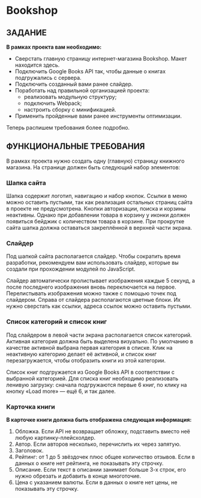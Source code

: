 # Bookshop

## ЗАДАНИЕ
**В рамках проекта вам необходимо:**

- Сверстать главную страницу интернет-магазина Bookshop. Макет находится здесь.
- Подключить Google Books API так, чтобы данные о книгах подгружались с сервера.
- Подключить созданный вами ранее слайдер.
- Поработать над правильной организацией проекта:
  - реализовать модульную структуру;
  - подключить Webpack;
  - настроить сборку с минификацией.
- Применить пройденные вами ранее инструменты оптимизации.

Теперь распишем требования более подробно.

## ФУНКЦИОНАЛЬНЫЕ ТРЕБОВАНИЯ
В рамках проекта нужно создать одну (главную) страницу книжного магазина. На странице должен быть следующий набор элементов:
### Шапка сайта
Шапка содержит логотип, навигацию и набор кнопок. Ссылки в меню можно оставить пустыми, так как реализация остальных страниц сайта в проекте не предусмотрена.
Кнопки авторизации, поиска и корзины неактивны. Однако при добавлении товара в корзину у иконки должен появиться бейджик с количеством товара в корзине.
При прокрутке сайта шапка должна оставаться закреплённой в верхней части экрана.
### Слайдер
Под шапкой сайта располагается слайдер. Чтобы сократить время разработки, рекомендуем вам использовать слайдер, которые вы создали при прохождении модулей по JavaScript.

Слайдер автоматически пролистывает изображения каждые 5 секунд, а после последнего изображения вновь переключается на первое. Перелистывать изображения можно также с помощью точек под слайдером.
Справа от слайдера располагаются цветные блоки. Их нужно сверстать как ссылки, адреса ссылок можно оставить пустыми.
### Список категорий и список книг
Под слайдером в левой части экрана располагается список категорий. Активная категория должна быть выделена визуально.
По умолчанию в качестве активной выбрана первая категория в списке. Клик на неактивную категорию делает её активной, и список книг перезагружается, чтобы отобразить книги из этой категории.

Список книг подгружается из Google Books API в соответствии с выбранной категорией. Для списка книг необходимо реализовать ленивую загрузку: сначала подгружаются первые 6 книг, по клику на кнопку «Load more» — ещё 6, и так далее.
### Карточка книги
**В карточке книги должна быть отображена следующая информация:**

1) Обложка. Если API не возвращает обложку, подставить вместо неё любую картинку-плейсхолдер.
2) Автор. Если авторов несколько, перечислить их через запятую.
3) Заголовок.
4) Рейтинг: от 1 до 5 звёздочек плюс общее количество отзывов. Если в данных о книге нет рейтинга, не показывать эту строчку.
5) Описание. Если текст в описании занимает больше 3-х строк, его нужно обрезать и добавить в конце многоточие.
6) Цена с указанием валюты. Если в данных о книге нет цены, не показывать эту строчку.

